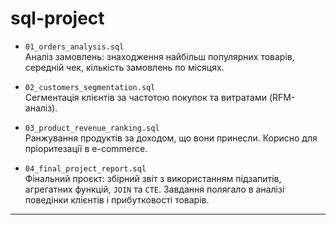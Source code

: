 # sql-project
- `01_orders_analysis.sql`  
  Аналіз замовлень: знаходження найбільш популярних товарів, середній чек, кількість замовлень по місяцях.

- `02_customers_segmentation.sql`  
  Сегментація клієнтів за частотою покупок та витратами (RFM-аналіз).

- `03_product_revenue_ranking.sql`  
  Ранжування продуктів за доходом, що вони принесли. Корисно для пріоритезації в e-commerce.

- `04_final_project_report.sql`  
  Фінальний проєкт: збірний звіт з використанням підзапитів, агрегатних функцій, `JOIN` та `CTE`. Завдання полягало в аналізі поведінки клієнтів і прибутковості товарів.

---
